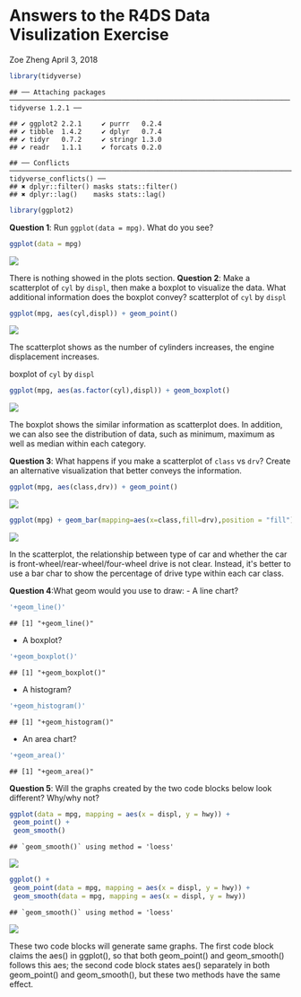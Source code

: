 Answers to the R4DS Data Visulization Exercise
================
Zoe Zheng
April 3, 2018

``` r
library(tidyverse)
```

    ## ── Attaching packages ────────────────────────────────────────────────────────────────────── tidyverse 1.2.1 ──

    ## ✔ ggplot2 2.2.1     ✔ purrr   0.2.4
    ## ✔ tibble  1.4.2     ✔ dplyr   0.7.4
    ## ✔ tidyr   0.7.2     ✔ stringr 1.3.0
    ## ✔ readr   1.1.1     ✔ forcats 0.2.0

    ## ── Conflicts ───────────────────────────────────────────────────────────────────────── tidyverse_conflicts() ──
    ## ✖ dplyr::filter() masks stats::filter()
    ## ✖ dplyr::lag()    masks stats::lag()

``` r
library(ggplot2)
```

**Question 1**: Run `ggplot(data = mpg)`. What do you see?

``` r
ggplot(data = mpg)
```

![](02-r4ds-data-visualization-zheng-zoe_files/figure-markdown_github/unnamed-chunk-2-1.png)

There is nothing showed in the plots section. **Question 2**: Make a scatterplot of `cyl` by `displ`, then make a boxplot to visualize the data. What additional information does the boxplot convey? scatterplot of `cyl` by `displ`

``` r
ggplot(mpg, aes(cyl,displ)) + geom_point()
```

![](02-r4ds-data-visualization-zheng-zoe_files/figure-markdown_github/unnamed-chunk-3-1.png)

The scatterplot shows as the number of cylinders increases, the engine displacement increases.

boxplot of `cyl` by `displ`

``` r
ggplot(mpg, aes(as.factor(cyl),displ)) + geom_boxplot()
```

![](02-r4ds-data-visualization-zheng-zoe_files/figure-markdown_github/unnamed-chunk-4-1.png)

The boxplot shows the similar information as scatterplot does. In addition, we can also see the distribution of data, such as minimum, maximum as well as median within each category.

**Question 3**: What happens if you make a scatterplot of `class` vs `drv`? Create an alternative visualization that better conveys the information.

``` r
ggplot(mpg, aes(class,drv)) + geom_point()
```

![](02-r4ds-data-visualization-zheng-zoe_files/figure-markdown_github/unnamed-chunk-5-1.png)

``` r
ggplot(mpg) + geom_bar(mapping=aes(x=class,fill=drv),position = "fill")
```

![](02-r4ds-data-visualization-zheng-zoe_files/figure-markdown_github/unnamed-chunk-5-2.png)

In the scatterplot, the relationship between type of car and whether the car is front-wheel/rear-wheel/four-wheel drive is not clear. Instead, it's better to use a bar char to show the percentage of drive type within each car class.

**Question 4**:What geom would you use to draw: - A line chart?

``` r
'+geom_line()'
```

    ## [1] "+geom_line()"

-   A boxplot?

``` r
'+geom_boxplot()'
```

    ## [1] "+geom_boxplot()"

-   A histogram?

``` r
'+geom_histogram()'
```

    ## [1] "+geom_histogram()"

-   An area chart?

``` r
'+geom_area()'
```

    ## [1] "+geom_area()"

**Question 5**: Will the graphs created by the two code blocks below look different? Why/why not?

``` r
ggplot(data = mpg, mapping = aes(x = displ, y = hwy)) +
 geom_point() +
 geom_smooth()
```

    ## `geom_smooth()` using method = 'loess'

![](02-r4ds-data-visualization-zheng-zoe_files/figure-markdown_github/unnamed-chunk-10-1.png)

``` r
ggplot() +
 geom_point(data = mpg, mapping = aes(x = displ, y = hwy)) +
 geom_smooth(data = mpg, mapping = aes(x = displ, y = hwy))
```

    ## `geom_smooth()` using method = 'loess'

![](02-r4ds-data-visualization-zheng-zoe_files/figure-markdown_github/unnamed-chunk-10-2.png)

These two code blocks will generate same graphs. The first code block claims the aes() in ggplot(), so that both geom\_point() and geom\_smooth() follows this aes; the second code block states aes() separately in both geom\_point() and geom\_smooth(), but these two methods have the same effect.
